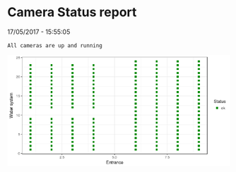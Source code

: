 Camera Status report
================
17/05/2017 - 15:55:05

    All cameras are up and running

![](camreport_files/figure-markdown_github/unnamed-chunk-2-1.png)
